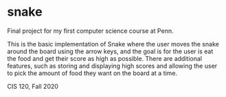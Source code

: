 # snake

Final project for my first computer science course at Penn. 

This is the basic implementation of Snake where the user moves the snake around the board using the arrow keys, and the goal is for the user is eat the food and get their score as high as possible. There are additional features, such as storing and displaying high scores and allowing the user to pick the amount of food they want on the board at a time.

CIS 120, Fall 2020
